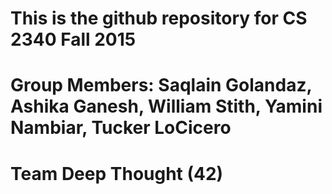 # This is the github repository for CS 2340 Fall 2015

# Group Members: Saqlain Golandaz, Ashika Ganesh, William Stith, Yamini Nambiar, Tucker LoCicero

# Team Deep Thought (42)